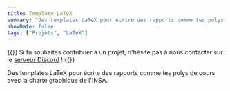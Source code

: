 ```yaml
---
title: Template LaTeX
summary: "Des templates LaTeX pour écrire des rapports comme tes polys de cours avec la charte graphique de l'INSA."
showDate: false
tags: ["Projets", "LaTeX"]
---
```


{{<alert>}}
Si tu souhaites contribuer à un projet, n'hésite pas à nous contacter sur le [serveur Discord](https://discord.gg/6qZ2c7J) !
{{</alert>}}

Des templates LaTeX pour écrire des rapports comme tes polys de cours avec la charte graphique de l'INSA.
